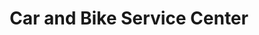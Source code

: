 ---
title: "Car and Bike Service Center"
url: /waldboeckelheim/car-and-bike-service-center/
shop: Autowerkstatt
---
